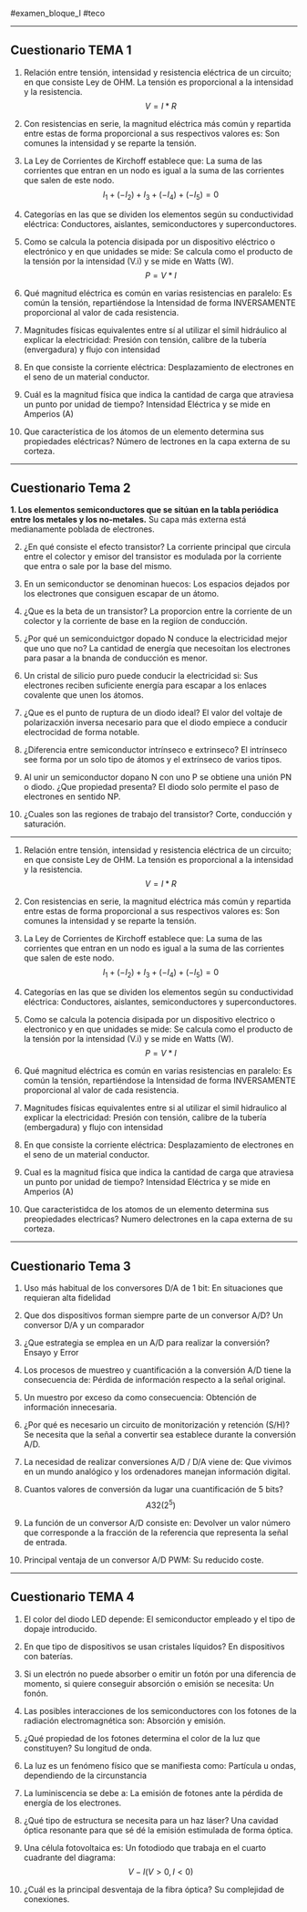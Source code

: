 #examen_bloque_I #teco 

----

## Cuestionario TEMA 1
	
1. Relación entre tensión, intensidad y resistencia eléctrica de un circuito; en que consiste
	Ley de OHM. La tensión es proporcional a la intensidad y la resistencia.
	$$
	V = I * R
	$$
2. Con resistencias en serie, la magnitud eléctrica más común y repartida entre estas de forma proporcional a sus respectivos valores es:
	Son comunes la intensidad y se reparte la tensión.

3. La Ley de Corrientes de Kirchoff establece que:
	La suma de las corrientes que entran en un nodo es igual a la suma de las corrientes que salen de este nodo.
	$$
I_1 + (-I_2) + I_3 + (-I_4) + (-I_5) = 0
$$
4. Categorías en las que se dividen los elementos según su conductividad eléctrica:
	Conductores, aislantes, semiconductores y superconductores. 

5. Como se calcula la potencia disipada por un dispositivo eléctrico o electrónico y en que unidades se mide:
	Se calcula como el producto de la tensión por la intensidad (V.i) y se mide en Watts (W).
	$$ P = V*I$$
6. Qué magnitud eléctrica es común en varias resistencias en paralelo:
	Es común la tensión, repartiéndose la Intensidad de forma INVERSAMENTE proporcional al valor de cada resistencia. 

7. Magnitudes físicas equivalentes entre sí al utilizar el símil hidráulico al explicar la electricidad:
	Presión con tensión, calibre de la tubería (envergadura) y flujo con intensidad

8. En que consiste la corriente eléctrica:
	Desplazamiento de electrones en el seno de un material conductor. 

9. Cuál es la magnitud física que indica la cantidad de carga que atraviesa un punto por unidad de tiempo?
	Intensidad Eléctrica y se mide en Amperios (A)

10. Que característica de los átomos de un elemento determina sus propiedades eléctricas?
	Número de lectrones en la capa externa de su corteza.

----

## Cuestionario Tema 2

**1. Los elementos semiconductores que se sitúan en la tabla periódica entre los metales y los no-metales.**
	Su capa más externa está medianamente poblada de electrones. 

2. ¿En qué consiste el efecto transistor?
	La corriente principal que circula entre el colector y emisor del transistor es modulada por la corriente que entra o sale por la base del mismo. 

3. En un semiconductor se denominan huecos:
	Los espacios dejados por los electrones que consiguen escapar de un átomo.

4. ¿Que es la beta de un transistor?
	La proporcion entre la corriente de un colector y la corriente de base en la regiíon de conducción. 

5. ¿Por qué un semiconduictgor dopado N conduce la electricidad mejor que uno que no?
	La cantidad de energía que necesoitan los electrones para pasar a la bnanda de conducción es menor. 

6. Un cristal de silicio puro puede conducir la electricidad si:
	Sus electrones reciben suficiente energía para escapar a los enlaces covalente que unen los átomos.

7. ¿Que es el punto de ruptura de un diodo ideal?
	El valor del voltaje de polarizacxión inversa necesario para que el diodo empiece a conducir electrocidad de forma notable. 

8. ¿Diferencia entre semiconductor intrínseco e extrinseco?
	El intrínseco see forma por un solo tipo de átomos y el extrínseco de varios tipos. 

9. Al unir un semiconductor dopano N con uno P se obtiene una unión PN o diodo. ¿Que propiedad presenta?
	El diodo solo permite el paso de electrones en sentido NP. 

10. ¿Cuales son las regiones de trabajo del transistor?
	Corte, conducción y saturación. 

----


1. Relación entre tensión, intensidad y resistencia eléctrica de un circuito; en que consiste
	Ley de OHM. La tensión es proporcional a la intensidad y la resistencia.
	$$
	V = I * R
	$$
2. Con resistencias en serie, la magnitud eléctrica más común y repartida entre estas de forma proporcional a sus respectivos valores es:
	Son comunes la intensidad y se reparte la tensión.

3. La Ley de Corrientes de Kirchoff establece que:
	La suma de las corrientes que entran en un nodo es igual a la suma de las corrientes que salen de este nodo.
	$$
I_1 + (-I_2) + I_3 + (-I_4) + (-I_5) = 0
$$
4. Categorías en las que se dividen los elementos según su conductividad eléctrica:
	Conductores, aislantes, semiconductores y superconductores. 

5. Como se calcula la potencia disipada por un dispositivo electrico o electronico y en que unidades se mide:
	Se calcula como el producto de la tensión por la intensidad (V.i) y se mide en Watts (W).
	$$ P = V*I$$
6. Qué magnitud eléctrica es común en varias resistencias en paralelo:
	Es común la tensión, repartiéndose la Intensidad de forma INVERSAMENTE proporcional al valor de cada resistencia. 

7. Magnitudes físicas equivalentes entre si al utilizar el simil hidraulico al explicar la electricidad:
	Presión con tensión, calibre de la tubería (embergadura) y flujo con intensidad

8. En que consiste la corriente eléctrica:
	Desplazamiento de electrones en el seno de un material conductor. 

9. Cual es la magnitud física que indica la cantidad de carga que atraviesa un punto por unidad de tiempo?
	Intensidad Eléctrica y se mide en Amperios (A)

10. Que caracteristidca de los atomos de un elemento determina sus preopiedades electricas?
	Numero delectrones en la capa externa de su corteza.

---- 
## Cuestionario Tema 3

1. Uso más habitual de los conversores D/A de 1 bit:
	En situaciones que requieran alta fidelidad

2. Que dos dispositivos forman siempre parte de un conversor A/D?
	Un conversor D/A y un comparador

3. ¿Que estrategia se emplea en un A/D para realizar la conversión?
	Ensayo y Error

4. Los procesos de muestreo y cuantificación a la conversión A/D tiene la consecuencia de:
	Pérdida de información respecto a la señal original.

5. Un muestro por exceso da como consecuencia:
	Obtención de información innecesaria.

6. ¿Por qué es necesario un circuito de monitorización y retención (S/H)?
	Se necesita que la señal a convertir sea establece durante la conversión A/D.

7. La necesidad de realizar conversiones A/D / D/A viene de:
	Que vivimos en un mundo analógico y los ordenadores manejan información digital.

8. Cuantos valores de conversión da lugar una cuantificación de 5 bits?
	$$A32(2^5)$$
9. La función de un conversor A/D consiste en: 
	Devolver un valor número que corresponde a la fracción de la referencia que representa la señal de entrada.

10. Principal ventaja de un conversor A/D PWM:
	Su reducido coste.

----
## Cuestionario TEMA 4

1. El color del diodo LED depende:
	El semiconductor empleado y el tipo de dopaje introducido. 

2. En que tipo de dispositivos se usan cristales líquidos?
	En dispositivos con baterías. 

3. Si un electrón no puede absorber o emitir un fotón por una diferencia de momento, si quiere conseguir absorción o emisión se necesita:
	Un fonón. 

4. Las posibles interacciones de los semiconductores con los fotones de la radiación electromagnética son:
	Absorción y emisión.

5. ¿Qué propiedad de los fotones determina el color de la luz que constituyen?
	Su longitud de onda.

6. La luz es un fenómeno físico que se manifiesta como:
	Partícula u ondas, dependiendo de la circunstancia

7. La luminiscencia se debe a:
	La emisión de fotones ante la pérdida de energía de los electrones. 

8. ¿Qué tipo de estructura se necesita para un haz láser?
	Una cavidad óptica resonante para que sé dé la emisión estimulada de forma óptica.

9. Una célula fotovoltaica es:
	Un fotodiodo que trabaja en el cuarto cuadrante del diagrama: $$V-I(V>0,I<0)$$

10. ¿Cuál es la principal desventaja de la fibra óptica?
	Su complejidad de conexiones. 
